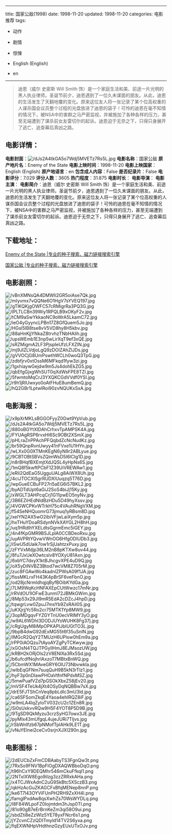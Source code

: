 
---
title: 国家公敌(1998)
date: 1998-11-20
updated: 1998-11-20
categories: 电影推荐
tags:
- 动作
- 剧情
- 惊悚

- English (English)
- en
---


> 迪恩（威尔 史密斯 Will Smith 饰）是一个家庭生活和美、前途一片光明的黑人执业律师。圣诞节前夕，迪恩遇到了一位久未谋面的朋友。从此，迪恩的生活发生了天翻地覆的变化。原来这位友人将一张记录了某个位高权重的人谋杀国会议员整个过程的光盘放进了迪恩的袋子！可怜的迪恩在毫不知情的情况下，被NSA中的害群之马严密监视，并被施加了各种各样的压力，甚至无端遭到了谋杀前女友雷切尔的起诉。迪恩迫于无奈之下，只得只身展开了逃亡、追查幕后真凶之路。

## **电影详情**：

**电影封面**：<img src="https://image.tmdb.org/t/p/w200/dJs2A4tkGA5o7Wdj5MVETz7Rs5L.jpg" alt="/dJs2A4tkGA5o7Wdj5MVETz7Rs5L.jpg" title="/dJs2A4tkGA5o7Wdj5MVETz7Rs5L.jpg">
**电影名称**：国家公敌
**原产地片名**：Enemy of the State
**电影上映时间**：1998-11-20
**电影上映国家**：English (English)
**原产地语言**：en
**包含成人内容**：False
**是否纪录片**：False
**电影评分**：7.029
**评分人数**：3605
**热门程度**：31.875
**电影时长**：
**电影导演**：
**电影主演**：
**电影简介**：迪恩（威尔 史密斯 Will Smith 饰）是一个家庭生活和美、前途一片光明的黑人执业律师。圣诞节前夕，迪恩遇到了一位久未谋面的朋友。从此，迪恩的生活发生了天翻地覆的变化。原来这位友人将一张记录了某个位高权重的人谋杀国会议员整个过程的光盘放进了迪恩的袋子！可怜的迪恩在毫不知情的情况下，被NSA中的害群之马严密监视，并被施加了各种各样的压力，甚至无端遭到了谋杀前女友雷切尔的起诉。迪恩迫于无奈之下，只得只身展开了逃亡、追查幕后真凶之路。

## **下载地址**：
[Enemy of the State |专业的种子搜索、磁力链接搜索引擎](https://movie.amd794.com:2083/?search=Enemy%20of%20the%20State&ordering=&mode=match_phrase&page_size=10&page=1)

[国家公敌 |专业的种子搜索、磁力链接搜索引擎](https://movie.amd794.com:2083/?search=%E5%9B%BD%E5%AE%B6%E5%85%AC%E6%95%8C&ordering=&mode=match_phrase&page_size=10&page=1)
 

## **电影剧照**：
<img src="https://image.tmdb.org/t/p/original/vBnXMNsQA4DMWli2GR5oiAse7Qk.jpg" alt="/vBnXMNsQA4DMWli2GR5oiAse7Qk.jpg" title="/vBnXMNsQA4DMWli2GR5oiAse7Qk.jpg"><img src="https://image.tmdb.org/t/p/original/mIyvmx7vQQNe6O1HgV7sYVEQ197.jpg" alt="/mIyvmx7vQQNe6O1HgV7sYVEQ197.jpg" title="/mIyvmx7vQQNe6O1HgV7sYVEQ197.jpg"><img src="https://image.tmdb.org/t/p/original/gTlKQKjgOWFC57cRMigrRa3PQ3G.jpg" alt="/gTlKQKjgOWFC57cRMigrRa3PQ3G.jpg" title="/gTlKQKjgOWFC57cRMigrRa3PQ3G.jpg"><img src="https://image.tmdb.org/t/p/original/lPLTLCBn39Wiy1RPQLB9xOKyF2v.jpg" alt="/lPLTLCBn39Wiy1RPQLB9xOKyF2v.jpg" title="/lPLTLCBn39Wiy1RPQLB9xOKyF2v.jpg"><img src="https://image.tmdb.org/t/p/original/tCM9aSwYkkaoNC9oWrA5LkamC72.jpg" alt="/tCM9aSwYkkaoNC9oWrA5LkamC72.jpg" title="/tCM9aSwYkkaoNC9oWrA5LkamC72.jpg"><img src="https://image.tmdb.org/t/p/original/ieO4yGyyncLPBn17Z8GfQuem5Jo.jpg" alt="/ieO4yGyyncLPBn17Z8GfQuem5Jo.jpg" title="/ieO4yGyyncLPBn17Z8GfQuem5Jo.jpg"><img src="https://image.tmdb.org/t/p/original/HGsI5IB8tse8vV5VD8hy8H5kbv.jpg" alt="/HGsI5IB8tse8vV5VD8hy8H5kbv.jpg" title="/HGsI5IB8tse8vV5VD8hy8H5kbv.jpg"><img src="https://image.tmdb.org/t/p/original/88aHnKjjYNkaZ8trvhzTNbHAlih.jpg" alt="/88aHnKjjYNkaZ8trvhzTNbHAlih.jpg" title="/88aHnKjjYNkaZ8trvhzTNbHAlih.jpg"><img src="https://image.tmdb.org/t/p/original/upsWEmb1E3np5wLirXqT9ef3xQE.jpg" alt="/upsWEmb1E3np5wLirXqT9ef3xQE.jpg" title="/upsWEmb1E3np5wLirXqT9ef3xQE.jpg"><img src="https://image.tmdb.org/t/p/original/sRZMigmA2LF3PjspIeUfzLFXZIN.jpg" alt="/sRZMigmA2LF3PjspIeUfzLFXZIN.jpg" title="/sRZMigmA2LF3PjspIeUfzLFXZIN.jpg"><img src="https://image.tmdb.org/t/p/original/mj9JlZLVdjoLgQ9zDOlZAhZlJDs.jpg" alt="/mj9JlZLVdjoLgQ9zDOlZAhZlJDs.jpg" title="/mj9JlZLVdjoLgQ9zDOlZAhZlJDs.jpg"><img src="https://image.tmdb.org/t/p/original/gVVOCjG8UmPswthWCLh0woQ3TpG.jpg" alt="/gVVOCjG8UmPswthWCLh0woQ3TpG.jpg" title="/gVVOCjG8UmPswthWCLh0woQ3TpG.jpg"><img src="https://image.tmdb.org/t/p/original/zdbfjrv0xtOssM6MFkqd1fyw3zi.jpg" alt="/zdbfjrv0xtOssM6MFkqd1fyw3zi.jpg" title="/zdbfjrv0xtOssM6MFkqd1fyw3zi.jpg"><img src="https://image.tmdb.org/t/p/original/1gxhiaywGejdw9m5Js4dohEkZG5.jpg" alt="/1gxhiaywGejdw9m5Js4dohEkZG5.jpg" title="/1gxhiaywGejdw9m5Js4dohEkZG5.jpg"><img src="https://image.tmdb.org/t/p/original/qbEfgGjxgWhSUT0qXdWsFPE8TZl.jpg" alt="/qbEfgGjxgWhSUT0qXdWsFPE8TZl.jpg" title="/qbEfgGjxgWhSUT0qXdWsFPE8TZl.jpg"><img src="https://image.tmdb.org/t/p/original/5fwmtoMqCrJ3YXQKCGdVVdf0YSI.jpg" alt="/5fwmtoMqCrJ3YXQKCGdVVdf0YSI.jpg" title="/5fwmtoMqCrJ3YXQKCGdVVdf0YSI.jpg"><img src="https://image.tmdb.org/t/p/original/r9h1jRlUwxyo0oAtFHuE8umBemQ.jpg" alt="/r9h1jRlUwxyo0oAtFHuE8umBemQ.jpg" title="/r9h1jRlUwxyo0oAtFHuE8umBemQ.jpg"><img src="https://image.tmdb.org/t/p/original/hQ2GBr1LptwlRoi90zvNQUKxSxA.jpg" alt="/hQ2GBr1LptwlRoi90zvNQUKxSxA.jpg" title="/hQ2GBr1LptwlRoi90zvNQUKxSxA.jpg">

## **电影海报**：
<img src="https://image.tmdb.org/t/p/original/x9pXrMKLsBGGOFyyZ0Gwt9YpVub.jpg" alt="/x9pXrMKLsBGGOFyyZ0Gwt9YpVub.jpg" title="/x9pXrMKLsBGGOFyyZ0Gwt9YpVub.jpg"><img src="https://image.tmdb.org/t/p/original/dJs2A4tkGA5o7Wdj5MVETz7Rs5L.jpg" alt="/dJs2A4tkGA5o7Wdj5MVETz7Rs5L.jpg" title="/dJs2A4tkGA5o7Wdj5MVETz7Rs5L.jpg"><img src="https://image.tmdb.org/t/p/original/880oBGYtXIDAhCrhxvTpAMPSK4A.jpg" alt="/880oBGYtXIDAhCrhxvTpAMPSK4A.jpg" title="/880oBGYtXIDAhCrhxvTpAMPSK4A.jpg"><img src="https://image.tmdb.org/t/p/original/FYUAgRSP6rvxHI6Sc9OBt2XSmX.jpg" alt="/FYUAgRSP6rvxHI6Sc9OBt2XSmX.jpg" title="/FYUAgRSP6rvxHI6Sc9OBt2XSmX.jpg"><img src="https://image.tmdb.org/t/p/original/pHLraZnPPAchPFQqbdZcNcNudKz.jpg" alt="/pHLraZnPPAchPFQqbdZcNcNudKz.jpg" title="/pHLraZnPPAchPFQqbdZcNcNudKz.jpg"><img src="https://image.tmdb.org/t/p/original/br59QnpRvnUwyy41nFVxe1U1HYn.jpg" alt="/br59QnpRvnUwyy41nFVxe1U1HYn.jpg" title="/br59QnpRvnUwyy41nFVxe1U1HYn.jpg"><img src="https://image.tmdb.org/t/p/original/wLXx0G0XTMnKEgN6yN9r2ABLyue.jpg" alt="/wLXx0G0XTMnKEgN6yN9r2ABLyue.jpg" title="/wLXx0G0XTMnKEgN6yN9r2ABLyue.jpg"><img src="https://image.tmdb.org/t/p/original/9CBTOBtSBVsZQimWsD5l6lCIg1D.jpg" alt="/9CBTOBtSBVsZQimWsD5l6lCIg1D.jpg" title="/9CBTOBtSBVsZQimWsD5l6lCIg1D.jpg"><img src="https://image.tmdb.org/t/p/original/n8rBHqfBXEmjtXdJQSL4yHpNs6S.jpg" alt="/n8rBHqfBXEmjtXdJQSL4yHpNs6S.jpg" title="/n8rBHqfBXEmjtXdJQSL4yHpNs6S.jpg"><img src="https://image.tmdb.org/t/p/original/1mQ8f5kwftPCbF1Z39UiVREWAw1.jpg" alt="/1mQ8f5kwftPCbF1Z39UiVREWAw1.jpg" title="/1mQ8f5kwftPCbF1Z39UiVREWAw1.jpg"><img src="https://image.tmdb.org/t/p/original/eRIi2QdEaG5UgguUALg8AiWX8Uh.jpg" alt="/eRIi2QdEaG5UgguUALg8AiWX8Uh.jpg" title="/eRIi2QdEaG5UgguUALg8AiWX8Uh.jpg"><img src="https://image.tmdb.org/t/p/original/4ciJTOCXlSgrRUDXlUuqzq5T76D.jpg" alt="/4ciJTOCXlSgrRUDXlUuqzq5T76D.jpg" title="/4ciJTOCXlSgrRUDXlUuqzq5T76D.jpg"><img src="https://image.tmdb.org/t/p/original/wpGueECBuFP27ri5aEG6i57BKL2.jpg" alt="/wpGueECBuFP27ri5aEG6i57BKL2.jpg" title="/wpGueECBuFP27ri5aEG6i57BKL2.jpg"><img src="https://image.tmdb.org/t/p/original/byADTdUpt6aGiJ2SoS4biJj15Ky.jpg" alt="/byADTdUpt6aGiJ2SoS4biJj15Ky.jpg" title="/byADTdUpt6aGiJ2SoS4biJj15Ky.jpg"><img src="https://image.tmdb.org/t/p/original/xWGLT3AHPcqCrj1G11pwEO5nyNv.jpg" alt="/xWGLT3AHPcqCrj1G11pwEO5nyNv.jpg" title="/xWGLT3AHPcqCrj1G11pwEO5nyNv.jpg"><img src="https://image.tmdb.org/t/p/original/3B6EZiHEdNIdBzHDu5D49hyXssv.jpg" alt="/3B6EZiHEdNIdBzHDu5D49hyXssv.jpg" title="/3B6EZiHEdNIdBzHDu5D49hyXssv.jpg"><img src="https://image.tmdb.org/t/p/original/4VGWCPKvWTrkH75c4VAuhRNgVXM.jpg" alt="/4VGWCPKvWTrkH75c4VAuhRNgVXM.jpg" title="/4VGWCPKvWTrkH75c4VAuhRNgVXM.jpg"><img src="https://image.tmdb.org/t/p/original/f54SeNHQuomrG73jmuq1yRBsm8D.jpg" alt="/f54SeNHQuomrG73jmuq1yRBsm8D.jpg" title="/f54SeNHQuomrG73jmuq1yRBsm8D.jpg"><img src="https://image.tmdb.org/t/p/original/xeIYN2AX5wO2ibiVFjwLaiXym5p.jpg" alt="/xeIYN2AX5wO2ibiVFjwLaiXym5p.jpg" title="/xeIYN2AX5wO2ibiVFjwLaiXym5p.jpg"><img src="https://image.tmdb.org/t/p/original/hxTHuYDoaRSdynNVkXAYGL2H8hH.jpg" alt="/hxTHuYDoaRSdynNVkXAYGL2H8hH.jpg" title="/hxTHuYDoaRSdynNVkXAYGL2H8hH.jpg"><img src="https://image.tmdb.org/t/p/original/uq1HRdlhYXELdtsGgrmEmc5iGEY.jpg" alt="/uq1HRdlhYXELdtsGgrmEmc5iGEY.jpg" title="/uq1HRdlhYXELdtsGgrmEmc5iGEY.jpg"><img src="https://image.tmdb.org/t/p/original/4n4fKpGMR9BSJLplA0CCBDeoRxu.jpg" alt="/4n4fKpGMR9BSJLplA0CCBDeoRxu.jpg" title="/4n4fKpGMR9BSJLplA0CCBDeoRxu.jpg"><img src="https://image.tmdb.org/t/p/original/uyAVPRtYQvwVWnOG6HfgODlUDb3.jpg" alt="/uyAVPRtYQvwVWnOG6HfgODlUDb3.jpg" title="/uyAVPRtYQvwVWnOG6HfgODlUDb3.jpg"><img src="https://image.tmdb.org/t/p/original/iSwU5dUaik7ow1rSjUahtzxPuxy.jpg" alt="/iSwU5dUaik7ow1rSjUahtzxPuxy.jpg" title="/iSwU5dUaik7ow1rSjUahtzxPuxy.jpg"><img src="https://image.tmdb.org/t/p/original/zFYVxMdjp36LM2nB8pKTXw8uv44.jpg" alt="/zFYVxMdjp36LM2nB8pKTXw8uv44.jpg" title="/zFYVxMdjp36LM2nB8pKTXw8uv44.jpg"><img src="https://image.tmdb.org/t/p/original/8fu7JxUeXOwtcslv8YOXyU81Axn.jpg" alt="/8fu7JxUeXOwtcslv8YOXyU81Axn.jpg" title="/8fu7JxUeXOwtcslv8YOXyU81Axn.jpg"><img src="https://image.tmdb.org/t/p/original/6xbYC7dxyX1ktBJhcgvXPE4uD9Q.jpg" alt="/6xbYC7dxyX1ktBJhcgvXPE4uD9Q.jpg" title="/6xbYC7dxyX1ktBJhcgvXPE4uD9Q.jpg"><img src="https://image.tmdb.org/t/p/original/oX5yDiNVBZ3Btod7wcVM8Z705rM.jpg" alt="/oX5yDiNVBZ3Btod7wcVM8Z705rM.jpg" title="/oX5yDiNVBZ3Btod7wcVM8Z705rM.jpg"><img src="https://image.tmdb.org/t/p/original/zuc8FGAwWo4kadnlZPWsA09f1JA.jpg" alt="/zuc8FGAwWo4kadnlZPWsA09f1JA.jpg" title="/zuc8FGAwWo4kadnlZPWsA09f1JA.jpg"><img src="https://image.tmdb.org/t/p/original/fissMKLrxFH43K4pBrSF6veFbnO.jpg" alt="/fissMKLrxFH43K4pBrSF6veFbnO.jpg" title="/fissMKLrxFH43K4pBrSF6veFbnO.jpg"><img src="https://image.tmdb.org/t/p/original/od28jcNrmIdhqjqByfBOibKYdGa.jpg" alt="/od28jcNrmIdhqjqByfBOibKYdGa.jpg" title="/od28jcNrmIdhqjqByfBOibKYdGa.jpg"><img src="https://image.tmdb.org/t/p/original/7LM9WqKcHNFAXEpCUtWwzc17mNr.jpg" alt="/7LM9WqKcHNFAXEpCUtWwzc17mNr.jpg" title="/7LM9WqKcHNFAXEpCUtWwzc17mNr.jpg"><img src="https://image.tmdb.org/t/p/original/rRVdOU1IOFwE3unmI72JBMkGWim.jpg" alt="/rRVdOU1IOFwE3unmI72JBMkGWim.jpg" title="/rRVdOU1IOFwE3unmI72JBMkGWim.jpg"><img src="https://image.tmdb.org/t/p/original/8Mp53x29JI9mR5EdA2cDZcJ4hpD.jpg" alt="/8Mp53x29JI9mR5EdA2cDZcJ4hpD.jpg" title="/8Mp53x29JI9mR5EdA2cDZcJ4hpD.jpg"><img src="https://image.tmdb.org/t/p/original/tqwgrLvw0ZpuJ7msYb9ZsRAiI0S.jpg" alt="/tqwgrLvw0ZpuJ7msYb9ZsRAiI0S.jpg" title="/tqwgrLvw0ZpuJ7msYb9ZsRAiI0S.jpg"><img src="https://image.tmdb.org/t/p/original/uKXjrjjYc5Ro2cr75MTK1Yp8MW9.jpg" alt="/uKXjrjjYc5Ro2cr75MTK1Yp8MW9.jpg" title="/uKXjrjjYc5Ro2cr75MTK1Yp8MW9.jpg"><img src="https://image.tmdb.org/t/p/original/3opMDgqvFYZGYTnU0ecVRIMY3yO.jpg" alt="/3opMDgqvFYZGYTnU0ecVRIMY3yO.jpg" title="/3opMDgqvFYZGYTnU0ecVRIMY3yO.jpg"><img src="https://image.tmdb.org/t/p/original/w9AL6WDhI3DODJUYoWUHK8Fg37j.jpg" alt="/w9AL6WDhI3DODJUYoWUHK8Fg37j.jpg" title="/w9AL6WDhI3DODJUYoWUHK8Fg37j.jpg"><img src="https://image.tmdb.org/t/p/original/cRgUgyM8iMpOPKAPIJbIUGtTO3L.jpg" alt="/cRgUgyM8iMpOPKAPIJbIUGtTO3L.jpg" title="/cRgUgyM8iMpOPKAPIJbIUGtTO3L.jpg"><img src="https://image.tmdb.org/t/p/original/9bpB4dwG92dExMG55t6f35uSnlN.jpg" alt="/9bpB4dwG92dExMG55t6f35uSnlN.jpg" title="/9bpB4dwG92dExMG55t6f35uSnlN.jpg"><img src="https://image.tmdb.org/t/p/original/lMGcR2QqY2TMUzH6UPlsw0hEm9a.jpg" alt="/lMGcR2QqY2TMUzH6UPlsw0hEm9a.jpg" title="/lMGcR2QqY2TMUzH6UPlsw0hEm9a.jpg"><img src="https://image.tmdb.org/t/p/original/rPP0iAOQzu7tAyoAYZgPyTCKwyw.jpg" alt="/rPP0iAOQzu7tAyoAYZgPyTCKwyw.jpg" title="/rPP0iAOQzu7tAyoAYZgPyTCKwyw.jpg"><img src="https://image.tmdb.org/t/p/original/xGOsN4TQJTPGyllHmJ8EJMsozUW.jpg" alt="/xGOsN4TQJTPGyllHmJ8EJMsozUW.jpg" title="/xGOsN4TQJTPGyllHmJ8EJMsozUW.jpg"><img src="https://image.tmdb.org/t/p/original/kRBH2kORjOls2zV8ENlXa3Rx5Sd.jpg" alt="/kRBH2kORjOls2zV8ENlXa3Rx5Sd.jpg" title="/kRBH2kORjOls2zV8ENlXa3Rx5Sd.jpg"><img src="https://image.tmdb.org/t/p/original/b6ufcdfNojhrlAxzoT7MBtxBnWQ.jpg" alt="/b6ufcdfNojhrlAxzoT7MBtxBnWQ.jpg" title="/b6ufcdfNojhrlAxzoT7MBtxBnWQ.jpg"><img src="https://image.tmdb.org/t/p/original/5CbmWX1MAveGRY6OlU73NbvwkIa.jpg" alt="/5CbmWX1MAveGRY6OlU73NbvwkIa.jpg" title="/5CbmWX1MAveGRY6OlU73NbvwkIa.jpg"><img src="https://image.tmdb.org/t/p/original/wIbEqGFNm7suqQuH9B5kN3rTlz1.jpg" alt="/wIbEqGFNm7suqQuH9B5kN3rTlz1.jpg" title="/wIbEqGFNm7suqQuH9B5kN3rTlz1.jpg"><img src="https://image.tmdb.org/t/p/original/hyF3p0nDlawPHOaVtfnfNPdxMSZ.jpg" alt="/hyF3p0nDlawPHOaVtfnfNPdxMSZ.jpg" title="/hyF3p0nDlawPHOaVtfnfNPdxMSZ.jpg"><img src="https://image.tmdb.org/t/p/original/5mwPuafVZd7pGSOkXbxZ58jEv20.jpg" alt="/5mwPuafVZd7pGSOkXbxZ58jEv20.jpg" title="/5mwPuafVZd7pGSOkXbxZ58jEv20.jpg"><img src="https://image.tmdb.org/t/p/original/mVSF4TeUk4jXt4OSyDqNQBBw7sX.jpg" alt="/mVSF4TeUk4jXt4OSyDqNQBBw7sX.jpg" title="/mVSF4TeUk4jXt4OSyDqNQBBw7sX.jpg"><img src="https://image.tmdb.org/t/p/original/drE5FJTShCnVeq8pbLdIc3mU3ld.jpg" alt="/drE5FJTShCnVeq8pbLdIc3mU3ld.jpg" title="/drE5FJTShCnVeq8pbLdIc3mU3ld.jpg"><img src="https://image.tmdb.org/t/p/original/ca6SFSomZkqE4Yaoa4ehIRQZ8iF.jpg" alt="/ca6SFSomZkqE4Yaoa4ehIRQZ8iF.jpg" title="/ca6SFSomZkqE4Yaoa4ehIRQZ8iF.jpg"><img src="https://image.tmdb.org/t/p/original/w9mLA4lqZyloTV032cU2c1ZEn8R.jpg" alt="/w9mLA4lqZyloTV032cU2c1ZEn8R.jpg" title="/w9mLA4lqZyloTV032cU2c1ZEn8R.jpg"><img src="https://image.tmdb.org/t/p/original/Si0sUxkvvRQw9H5F4YOT8P5D9B.jpg" alt="/Si0sUxkvvRQw9H5F4YOT8P5D9B.jpg" title="/Si0sUxkvvRQw9H5F4YOT8P5D9B.jpg"><img src="https://image.tmdb.org/t/p/original/9TgSD9QkMyzu3crzSyHG7owx3JE.jpg" alt="/9TgSD9QkMyzu3crzSyHG7owx3JE.jpg" title="/9TgSD9QkMyzu3crzSyHG7owx3JE.jpg"><img src="https://image.tmdb.org/t/p/original/pyMIx43mUfgqL4ujeJURi7Tljvs.jpg" alt="/pyMIx43mUfgqL4ujeJURi7Tljvs.jpg" title="/pyMIx43mUfgqL4ujeJURi7Tljvs.jpg"><img src="https://image.tmdb.org/t/p/original/rSbWnIfzb67pNMofTplAHk9LE1T.jpg" alt="/rSbWnIfzb67pNMofTplAHk9LE1T.jpg" title="/rSbWnIfzb67pNMofTplAHk9LE1T.jpg"><img src="https://image.tmdb.org/t/p/original/vNuYEInei2ceCv0srjnXJXI290n.jpg" alt="/vNuYEInei2ceCv0srjnXJXI290n.jpg" title="/vNuYEInei2ceCv0srjnXJXI290n.jpg">

## **电影图标**：
<img src="https://image.tmdb.org/t/p/original/2dEUCbZxFmCDBAabyTS3FgnQw3t.png" alt="/2dEUCbZxFmCDBAabyTS3FgnQw3t.png" title="/2dEUCbZxFmCDBAabyTS3FgnQw3t.png"><img src="https://image.tmdb.org/t/p/original/7RxSo9FNV1BpFlOgDXAQWBboDqO.png" alt="/7RxSo9FNV1BpFlOgDXAQWBboDqO.png" title="/7RxSo9FNV1BpFlOgDXAQWBboDqO.png"><img src="https://image.tmdb.org/t/p/original/t96hCxY9DEQMhr546mCkuFfkql1.png" alt="/t96hCxY9DEQMhr546mCkuFfkql1.png" title="/t96hCxY9DEQMhr546mCkuFfkql1.png"><img src="https://image.tmdb.org/t/p/original/2NTxIXW8Ego9ilzg3zzZRRxkAHa.png" alt="/2NTxIXW8Ego9ilzg3zzZRRxkAHa.png" title="/2NTxIXW8Ego9ilzg3zzZRRxkAHa.png"><img src="https://image.tmdb.org/t/p/original/x4TCJWxAdnC2uG9SkBtc5XSczB3.png" alt="/x4TCJWxAdnC2uG9SkBtc5XSczB3.png" title="/x4TCJWxAdnC2uG9SkBtc5XSczB3.png"><img src="https://image.tmdb.org/t/p/original/qkHzAcGuZKAGCFxBfqMENep8nnP.png" alt="/qkHzAcGuZKAGCFxBfqMENep8nnP.png" title="/qkHzAcGuZKAGCFxBfqMENep8nnP.png"><img src="https://image.tmdb.org/t/p/original/ke6T7l43OYViFUnPH2RH9ZxXH4l.png" alt="/ke6T7l43OYViFUnPH2RH9ZxXH4l.png" title="/ke6T7l43OYViFUnPH2RH9ZxXH4l.png"><img src="https://image.tmdb.org/t/p/original/famglPxdAw8qsXwhZs70WsWYDLq.png" alt="/famglPxdAw8qsXwhZs70WsWYDLq.png" title="/famglPxdAw8qsXwhZs70WsWYDLq.png"><img src="https://image.tmdb.org/t/p/original/l8F84WLpoFZ0Iojmtdm3hJsp0Tl.png" alt="/l8F84WLpoFZ0Iojmtdm3hJsp0Tl.png" title="/l8F84WLpoFZ0Iojmtdm3hJsp0Tl.png"><img src="https://image.tmdb.org/t/p/original/81o90gB7eErBrnKeZm3qi58O9ui.png" alt="/81o90gB7eErBrnKeZm3qi58O9ui.png" title="/81o90gB7eErBrnKeZm3qi58O9ui.png"><img src="https://image.tmdb.org/t/p/original/sbdZti8eZzWlz5YE78yxFNcr6s1.png" alt="/sbdZti8eZzWlz5YE78yxFNcr6s1.png" title="/sbdZti8eZzWlz5YE78yxFNcr6s1.png"><img src="https://image.tmdb.org/t/p/original/jYZcvnCZzQDITmyld14TV2S6yxa.png" alt="/jYZcvnCZzQDITmyld14TV2S6yxa.png" title="/jYZcvnCZzQDITmyld14TV2S6yxa.png"><img src="https://image.tmdb.org/t/p/original/fqEXWNHpVHdthnzGzyEUxUTxOJv.png" alt="/fqEXWNHpVHdthnzGzyEUxUTxOJv.png" title="/fqEXWNHpVHdthnzGzyEUxUTxOJv.png">
